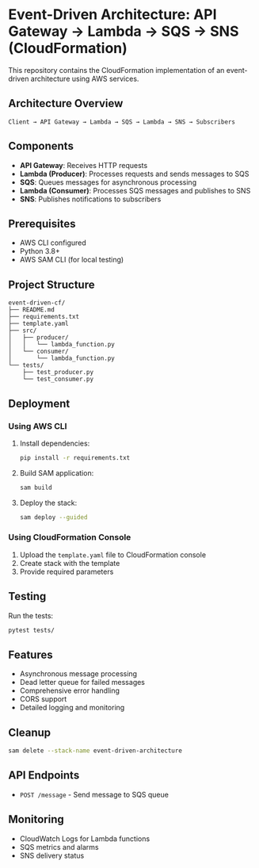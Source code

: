 # Event-Driven Architecture: API Gateway → Lambda → SQS → SNS (CloudFormation)

This repository contains the CloudFormation implementation of an event-driven architecture using AWS services.

## Architecture Overview

```
Client → API Gateway → Lambda → SQS → Lambda → SNS → Subscribers
```

## Components

- **API Gateway**: Receives HTTP requests
- **Lambda (Producer)**: Processes requests and sends messages to SQS
- **SQS**: Queues messages for asynchronous processing
- **Lambda (Consumer)**: Processes SQS messages and publishes to SNS
- **SNS**: Publishes notifications to subscribers

## Prerequisites

- AWS CLI configured
- Python 3.8+
- AWS SAM CLI (for local testing)

## Project Structure

```
event-driven-cf/
├── README.md
├── requirements.txt
├── template.yaml
├── src/
│   ├── producer/
│   │   └── lambda_function.py
│   └── consumer/
│       └── lambda_function.py
└── tests/
    ├── test_producer.py
    └── test_consumer.py
```

## Deployment

### Using AWS CLI

1. Install dependencies:
   ```bash
   pip install -r requirements.txt
   ```

2. Build SAM application:
   ```bash
   sam build
   ```

3. Deploy the stack:
   ```bash
   sam deploy --guided
   ```

### Using CloudFormation Console

1. Upload the `template.yaml` file to CloudFormation console
2. Create stack with the template
3. Provide required parameters

## Testing

Run the tests:
```bash
pytest tests/
```

## Features

- Asynchronous message processing
- Dead letter queue for failed messages
- Comprehensive error handling
- CORS support
- Detailed logging and monitoring

## Cleanup

```bash
sam delete --stack-name event-driven-architecture
```

## API Endpoints

- `POST /message` - Send message to SQS queue

## Monitoring

- CloudWatch Logs for Lambda functions
- SQS metrics and alarms
- SNS delivery status 